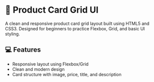 # 🛒 Product Card Grid UI

A clean and responsive product card grid layout built using HTML5 and CSS3. Designed for beginners to practice Flexbox, Grid, and basic UI styling.

## 💻 Features
- Responsive layout using Flexbox/Grid
- Clean and modern design
- Card structure with image, price, title, and description

